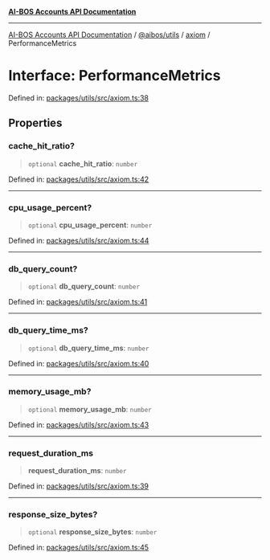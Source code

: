 [**AI-BOS Accounts API Documentation**](../../../../README.md)

***

[AI-BOS Accounts API Documentation](../../../../README.md) / [@aibos/utils](../../README.md) / [axiom](../README.md) / PerformanceMetrics

# Interface: PerformanceMetrics

Defined in: [packages/utils/src/axiom.ts:38](https://github.com/pohlai88/accounts/blob/48103fb36d28b2b9bfb33472b6de2f719773cde9/packages/utils/src/axiom.ts#L38)

## Properties

### cache\_hit\_ratio?

> `optional` **cache\_hit\_ratio**: `number`

Defined in: [packages/utils/src/axiom.ts:42](https://github.com/pohlai88/accounts/blob/48103fb36d28b2b9bfb33472b6de2f719773cde9/packages/utils/src/axiom.ts#L42)

***

### cpu\_usage\_percent?

> `optional` **cpu\_usage\_percent**: `number`

Defined in: [packages/utils/src/axiom.ts:44](https://github.com/pohlai88/accounts/blob/48103fb36d28b2b9bfb33472b6de2f719773cde9/packages/utils/src/axiom.ts#L44)

***

### db\_query\_count?

> `optional` **db\_query\_count**: `number`

Defined in: [packages/utils/src/axiom.ts:41](https://github.com/pohlai88/accounts/blob/48103fb36d28b2b9bfb33472b6de2f719773cde9/packages/utils/src/axiom.ts#L41)

***

### db\_query\_time\_ms?

> `optional` **db\_query\_time\_ms**: `number`

Defined in: [packages/utils/src/axiom.ts:40](https://github.com/pohlai88/accounts/blob/48103fb36d28b2b9bfb33472b6de2f719773cde9/packages/utils/src/axiom.ts#L40)

***

### memory\_usage\_mb?

> `optional` **memory\_usage\_mb**: `number`

Defined in: [packages/utils/src/axiom.ts:43](https://github.com/pohlai88/accounts/blob/48103fb36d28b2b9bfb33472b6de2f719773cde9/packages/utils/src/axiom.ts#L43)

***

### request\_duration\_ms

> **request\_duration\_ms**: `number`

Defined in: [packages/utils/src/axiom.ts:39](https://github.com/pohlai88/accounts/blob/48103fb36d28b2b9bfb33472b6de2f719773cde9/packages/utils/src/axiom.ts#L39)

***

### response\_size\_bytes?

> `optional` **response\_size\_bytes**: `number`

Defined in: [packages/utils/src/axiom.ts:45](https://github.com/pohlai88/accounts/blob/48103fb36d28b2b9bfb33472b6de2f719773cde9/packages/utils/src/axiom.ts#L45)
